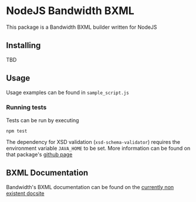 # NodeJS Bandwidth BXML

This package is a Bandwidth BXML builder written for NodeJS

## Installing

TBD

## Usage

Usage examples can be found in `sample_script.js`

### Running tests

Tests can be run by executing

```
npm test
```

The dependency for XSD validation (`xsd-schema-validator`) requires the environment variable `JAVA_HOME` to be set. More information can be found on that package's [github page](https://github.com/nikku/node-xsd-schema-validator)

## BXML Documentation

Bandwidth's BXML documentation can be found on the [currently non existent docsite](https://dev.bandwidth.com)
